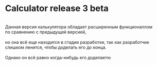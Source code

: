 # Calculator release 3 beta
<br>Данная версия калькулятора обладает расширенным функционаллом по сравнению с предыдущей версией,</br>
<br>но она всё еще находится в стадии разработки, так как разработчик слишком ленится, чтобы доделать его до конца.</br>
<br>Однако он всё равно когда-нибудь его доделаетю</br>
